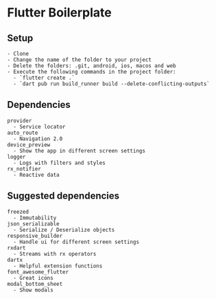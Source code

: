 # Flutter Boilerplate

## Setup

    - Clone
    - Change the name of the folder to your project
    - Delete the folders: .git, android, ios, macos and web
    - Execute the following commands in the project folder:
      - `flutter create .`
      - `dart pub run build_runner build --delete-conflicting-outputs`

## Dependencies

    provider
      - Service locator
    auto_route
      - Navigation 2.0
    device_preview
      - Show the app in different screen settings
    logger
      - Logs with filters and styles
    rx_notifier
      - Reactive data

## Suggested dependencies

    freezed
      - Immutability
    json_serializable
      - Serialize / Deserialize objects
    responsive_builder
      - Handle ui for different screen settings
    rxdart
      - Streams with rx operators
    dartx
      - Helpful extension functions
    font_awesome_flutter
      - Great icons
    modal_bottom_sheet
      - Show modals
